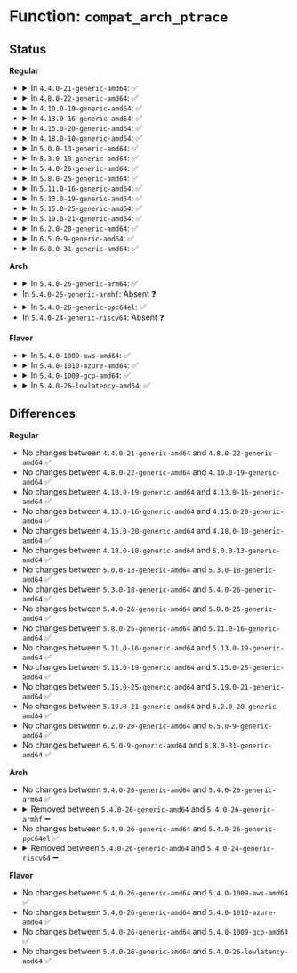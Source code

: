 # Function: <code>compat_arch_ptrace</code>

## Status
<b>Regular</b>
<ul>
<li>
<details>
<summary>In <code>4.4.0-21-generic-amd64</code>: ✅</summary>

```c
long int compat_arch_ptrace(struct task_struct * child, compat_long_t request, compat_ulong_t caddr, compat_ulong_t cdata)
```

```json
{
  "name": "compat_arch_ptrace",
  "collision_type": "Unique Global",
  "inline_type": "No",
  "funcs": [
    {
      "addr": 18446744071579094608,
      "name": "compat_arch_ptrace",
      "external": true,
      "loc": "arch/x86/kernel/ptrace.c:1280",
      "file": "arch/x86/kernel/ptrace.c",
      "inline": "seen, unknown",
      "caller_inline": [],
      "caller_func": [
        "kernel/ptrace.c:compat_SyS_ptrace"
      ]
    }
  ],
  "symbols": [
    {
      "addr": 18446744071579094608,
      "name": "compat_arch_ptrace",
      "section": ".text",
      "bind": "STB_GLOBAL",
      "size": 1132
    }
  ]
}
```
</details>
</li>
<li>
<details>
<summary>In <code>4.8.0-22-generic-amd64</code>: ✅</summary>

```c
long int compat_arch_ptrace(struct task_struct * child, compat_long_t request, compat_ulong_t caddr, compat_ulong_t cdata)
```

```json
{
  "name": "compat_arch_ptrace",
  "collision_type": "Unique Global",
  "inline_type": "No",
  "funcs": [
    {
      "addr": 18446744071579093936,
      "name": "compat_arch_ptrace",
      "external": true,
      "loc": "arch/x86/kernel/ptrace.c:1236",
      "file": "arch/x86/kernel/ptrace.c",
      "inline": "seen, unknown",
      "caller_inline": [],
      "caller_func": [
        "kernel/ptrace.c:compat_SyS_ptrace"
      ]
    }
  ],
  "symbols": [
    {
      "addr": 18446744071579093936,
      "name": "compat_arch_ptrace",
      "section": ".text",
      "bind": "STB_GLOBAL",
      "size": 1108
    }
  ]
}
```
</details>
</li>
<li>
<details>
<summary>In <code>4.10.0-19-generic-amd64</code>: ✅</summary>

```c
long int compat_arch_ptrace(struct task_struct * child, compat_long_t request, compat_ulong_t caddr, compat_ulong_t cdata)
```

```json
{
  "name": "compat_arch_ptrace",
  "collision_type": "Unique Global",
  "inline_type": "No",
  "funcs": [
    {
      "addr": 18446744071579092096,
      "name": "compat_arch_ptrace",
      "external": true,
      "loc": "arch/x86/kernel/ptrace.c:1236",
      "file": "arch/x86/kernel/ptrace.c",
      "inline": "seen, unknown",
      "caller_inline": [],
      "caller_func": [
        "kernel/ptrace.c:compat_SyS_ptrace"
      ]
    }
  ],
  "symbols": [
    {
      "addr": 18446744071579092096,
      "name": "compat_arch_ptrace",
      "section": ".text",
      "bind": "STB_GLOBAL",
      "size": 1173
    }
  ]
}
```
</details>
</li>
<li>
<details>
<summary>In <code>4.13.0-16-generic-amd64</code>: ✅</summary>

```c
long int compat_arch_ptrace(struct task_struct * child, compat_long_t request, compat_ulong_t caddr, compat_ulong_t cdata)
```

```json
{
  "name": "compat_arch_ptrace",
  "collision_type": "Unique Global",
  "inline_type": "No",
  "funcs": [
    {
      "addr": 18446744071579083920,
      "name": "compat_arch_ptrace",
      "external": true,
      "loc": "arch/x86/kernel/ptrace.c:1237",
      "file": "arch/x86/kernel/ptrace.c",
      "inline": "seen, unknown",
      "caller_inline": [],
      "caller_func": [
        "kernel/ptrace.c:compat_SyS_ptrace"
      ]
    }
  ],
  "symbols": [
    {
      "addr": 18446744071579083920,
      "name": "compat_arch_ptrace",
      "section": ".text",
      "bind": "STB_GLOBAL",
      "size": 1221
    }
  ]
}
```
</details>
</li>
<li>
<details>
<summary>In <code>4.15.0-20-generic-amd64</code>: ✅</summary>

```c
long int compat_arch_ptrace(struct task_struct * child, compat_long_t request, compat_ulong_t caddr, compat_ulong_t cdata)
```

```json
{
  "name": "compat_arch_ptrace",
  "collision_type": "Unique Global",
  "inline_type": "No",
  "funcs": [
    {
      "addr": 18446744071579094704,
      "name": "compat_arch_ptrace",
      "external": true,
      "loc": "arch/x86/kernel/ptrace.c:1237",
      "file": "arch/x86/kernel/ptrace.c",
      "inline": "seen, unknown",
      "caller_inline": [],
      "caller_func": [
        "kernel/ptrace.c:compat_SyS_ptrace"
      ]
    }
  ],
  "symbols": [
    {
      "addr": 18446744071579094704,
      "name": "compat_arch_ptrace",
      "section": ".text",
      "bind": "STB_GLOBAL",
      "size": 1240
    }
  ]
}
```
</details>
</li>
<li>
<details>
<summary>In <code>4.18.0-10-generic-amd64</code>: ✅</summary>

```c
long int compat_arch_ptrace(struct task_struct * child, compat_long_t request, compat_ulong_t caddr, compat_ulong_t cdata)
```

```json
{
  "name": "compat_arch_ptrace",
  "collision_type": "Unique Global",
  "inline_type": "No",
  "funcs": [
    {
      "addr": 18446744071579100224,
      "name": "compat_arch_ptrace",
      "external": true,
      "loc": "arch/x86/kernel/ptrace.c:1237",
      "file": "arch/x86/kernel/ptrace.c",
      "inline": "seen, unknown",
      "caller_inline": [],
      "caller_func": [
        "kernel/ptrace.c:__x32_compat_sys_ptrace",
        "kernel/ptrace.c:__ia32_compat_sys_ptrace"
      ]
    }
  ],
  "symbols": [
    {
      "addr": 18446744071579100224,
      "name": "compat_arch_ptrace",
      "section": ".text",
      "bind": "STB_GLOBAL",
      "size": 1252
    }
  ]
}
```
</details>
</li>
<li>
<details>
<summary>In <code>5.0.0-13-generic-amd64</code>: ✅</summary>

```c
long int compat_arch_ptrace(struct task_struct * child, compat_long_t request, compat_ulong_t caddr, compat_ulong_t cdata)
```

```json
{
  "name": "compat_arch_ptrace",
  "collision_type": "Unique Global",
  "inline_type": "No",
  "funcs": [
    {
      "addr": 18446744071579105904,
      "name": "compat_arch_ptrace",
      "external": true,
      "loc": "arch/x86/kernel/ptrace.c:1228",
      "file": "arch/x86/kernel/ptrace.c",
      "inline": "seen, unknown",
      "caller_inline": [],
      "caller_func": [
        "kernel/ptrace.c:__x32_compat_sys_ptrace",
        "kernel/ptrace.c:__ia32_compat_sys_ptrace"
      ]
    }
  ],
  "symbols": [
    {
      "addr": 18446744071579105904,
      "name": "compat_arch_ptrace",
      "section": ".text",
      "bind": "STB_GLOBAL",
      "size": 1282
    }
  ]
}
```
</details>
</li>
<li>
<details>
<summary>In <code>5.3.0-18-generic-amd64</code>: ✅</summary>

```c
long int compat_arch_ptrace(struct task_struct * child, compat_long_t request, compat_ulong_t caddr, compat_ulong_t cdata)
```

```json
{
  "name": "compat_arch_ptrace",
  "collision_type": "Unique Global",
  "inline_type": "No",
  "funcs": [
    {
      "addr": 18446744071579115840,
      "name": "compat_arch_ptrace",
      "external": true,
      "loc": "arch/x86/kernel/ptrace.c:1200",
      "file": "arch/x86/kernel/ptrace.c",
      "inline": "seen, unknown",
      "caller_inline": [],
      "caller_func": [
        "kernel/ptrace.c:__x32_compat_sys_ptrace",
        "kernel/ptrace.c:__ia32_compat_sys_ptrace"
      ]
    }
  ],
  "symbols": [
    {
      "addr": 18446744071579115840,
      "name": "compat_arch_ptrace",
      "section": ".text",
      "bind": "STB_GLOBAL",
      "size": 1225
    }
  ]
}
```
</details>
</li>
<li>
<details>
<summary>In <code>5.4.0-26-generic-amd64</code>: ✅</summary>

```c
long int compat_arch_ptrace(struct task_struct * child, compat_long_t request, compat_ulong_t caddr, compat_ulong_t cdata)
```

```json
{
  "name": "compat_arch_ptrace",
  "collision_type": "Unique Global",
  "inline_type": "No",
  "funcs": [
    {
      "addr": 18446744071579117760,
      "name": "compat_arch_ptrace",
      "external": true,
      "loc": "arch/x86/kernel/ptrace.c:1200",
      "file": "arch/x86/kernel/ptrace.c",
      "inline": "seen, unknown",
      "caller_inline": [],
      "caller_func": [
        "kernel/ptrace.c:__x32_compat_sys_ptrace",
        "kernel/ptrace.c:__ia32_compat_sys_ptrace"
      ]
    }
  ],
  "symbols": [
    {
      "addr": 18446744071579117760,
      "name": "compat_arch_ptrace",
      "section": ".text",
      "bind": "STB_GLOBAL",
      "size": 1225
    }
  ]
}
```
</details>
</li>
<li>
<details>
<summary>In <code>5.8.0-25-generic-amd64</code>: ✅</summary>

```c
long int compat_arch_ptrace(struct task_struct * child, compat_long_t request, compat_ulong_t caddr, compat_ulong_t cdata)
```

```json
{
  "name": "compat_arch_ptrace",
  "collision_type": "Unique Global",
  "inline_type": "No",
  "funcs": [
    {
      "addr": 18446744071579132688,
      "name": "compat_arch_ptrace",
      "external": true,
      "loc": "arch/x86/kernel/ptrace.c:1215",
      "file": "arch/x86/kernel/ptrace.c",
      "inline": "seen, unknown",
      "caller_inline": [],
      "caller_func": [
        "kernel/ptrace.c:__x32_compat_sys_ptrace",
        "kernel/ptrace.c:__ia32_compat_sys_ptrace"
      ]
    }
  ],
  "symbols": [
    {
      "addr": 18446744071579132688,
      "name": "compat_arch_ptrace",
      "section": ".text",
      "bind": "STB_GLOBAL",
      "size": 38
    }
  ]
}
```
</details>
</li>
<li>
<details>
<summary>In <code>5.11.0-16-generic-amd64</code>: ✅</summary>

```c
long int compat_arch_ptrace(struct task_struct * child, compat_long_t request, compat_ulong_t caddr, compat_ulong_t cdata)
```

```json
{
  "name": "compat_arch_ptrace",
  "collision_type": "Unique Global",
  "inline_type": "No",
  "funcs": [
    {
      "addr": 18446744071579131312,
      "name": "compat_arch_ptrace",
      "external": true,
      "loc": "arch/x86/kernel/ptrace.c:1190",
      "file": "arch/x86/kernel/ptrace.c",
      "inline": "seen, unknown",
      "caller_inline": [],
      "caller_func": [
        "kernel/ptrace.c:__x32_compat_sys_ptrace",
        "kernel/ptrace.c:__ia32_compat_sys_ptrace"
      ]
    }
  ],
  "symbols": [
    {
      "addr": 18446744071579131312,
      "name": "compat_arch_ptrace",
      "section": ".text",
      "bind": "STB_GLOBAL",
      "size": 38
    }
  ]
}
```
</details>
</li>
<li>
<details>
<summary>In <code>5.13.0-19-generic-amd64</code>: ✅</summary>

```c
long int compat_arch_ptrace(struct task_struct * child, compat_long_t request, compat_ulong_t caddr, compat_ulong_t cdata)
```

```json
{
  "name": "compat_arch_ptrace",
  "collision_type": "Unique Global",
  "inline_type": "No",
  "funcs": [
    {
      "addr": 18446744071579138000,
      "name": "compat_arch_ptrace",
      "external": true,
      "loc": "arch/x86/kernel/ptrace.c:1201",
      "file": "arch/x86/kernel/ptrace.c",
      "inline": "seen, unknown",
      "caller_inline": [],
      "caller_func": [
        "kernel/ptrace.c:__x32_compat_sys_ptrace",
        "kernel/ptrace.c:__ia32_compat_sys_ptrace"
      ]
    }
  ],
  "symbols": [
    {
      "addr": 18446744071579138000,
      "name": "compat_arch_ptrace",
      "section": ".text",
      "bind": "STB_GLOBAL",
      "size": 38
    }
  ]
}
```
</details>
</li>
<li>
<details>
<summary>In <code>5.15.0-25-generic-amd64</code>: ✅</summary>

```c
long int compat_arch_ptrace(struct task_struct * child, compat_long_t request, compat_ulong_t caddr, compat_ulong_t cdata)
```

```json
{
  "name": "compat_arch_ptrace",
  "collision_type": "Unique Global",
  "inline_type": "No",
  "funcs": [
    {
      "addr": 18446744071579164720,
      "name": "compat_arch_ptrace",
      "external": true,
      "loc": "arch/x86/kernel/ptrace.c:1201",
      "file": "arch/x86/kernel/ptrace.c",
      "inline": "seen, unknown",
      "caller_inline": [],
      "caller_func": [
        "kernel/ptrace.c:__x64_compat_sys_ptrace",
        "kernel/ptrace.c:__ia32_compat_sys_ptrace"
      ]
    }
  ],
  "symbols": [
    {
      "addr": 18446744071579164720,
      "name": "compat_arch_ptrace",
      "section": ".text",
      "bind": "STB_GLOBAL",
      "size": 38
    }
  ]
}
```
</details>
</li>
<li>
<details>
<summary>In <code>5.19.0-21-generic-amd64</code>: ✅</summary>

```c
long int compat_arch_ptrace(struct task_struct * child, compat_long_t request, compat_ulong_t caddr, compat_ulong_t cdata)
```

```json
{
  "name": "compat_arch_ptrace",
  "collision_type": "Unique Global",
  "inline_type": "No",
  "funcs": [
    {
      "addr": 18446744071579209920,
      "name": "compat_arch_ptrace",
      "external": true,
      "loc": "arch/x86/kernel/ptrace.c:1200",
      "file": "arch/x86/kernel/ptrace.c",
      "inline": "seen, unknown",
      "caller_inline": [],
      "caller_func": [
        "kernel/ptrace.c:__ia32_compat_sys_ptrace"
      ]
    }
  ],
  "symbols": [
    {
      "addr": 18446744071579209920,
      "name": "compat_arch_ptrace",
      "section": ".text",
      "bind": "STB_GLOBAL",
      "size": 28
    }
  ]
}
```
</details>
</li>
<li>
<details>
<summary>In <code>6.2.0-20-generic-amd64</code>: ✅</summary>

```c
long int compat_arch_ptrace(struct task_struct * child, compat_long_t request, compat_ulong_t caddr, compat_ulong_t cdata)
```

```json
{
  "name": "compat_arch_ptrace",
  "collision_type": "Unique Global",
  "inline_type": "No",
  "funcs": [
    {
      "addr": 18446744071579265456,
      "name": "compat_arch_ptrace",
      "external": true,
      "loc": "arch/x86/kernel/ptrace.c:1219",
      "file": "arch/x86/kernel/ptrace.c",
      "inline": "seen, unknown",
      "caller_inline": [],
      "caller_func": [
        "kernel/ptrace.c:__ia32_compat_sys_ptrace"
      ]
    }
  ],
  "symbols": [
    {
      "addr": 18446744071579265456,
      "name": "compat_arch_ptrace",
      "section": ".text",
      "bind": "STB_GLOBAL",
      "size": 28
    }
  ]
}
```
</details>
</li>
<li>
<details>
<summary>In <code>6.5.0-9-generic-amd64</code>: ✅</summary>

```c
long int compat_arch_ptrace(struct task_struct * child, compat_long_t request, compat_ulong_t caddr, compat_ulong_t cdata)
```

```json
{
  "name": "compat_arch_ptrace",
  "collision_type": "Unique Global",
  "inline_type": "No",
  "funcs": [
    {
      "addr": 18446744071579271392,
      "name": "compat_arch_ptrace",
      "external": true,
      "loc": "arch/x86/kernel/ptrace.c:1219",
      "file": "arch/x86/kernel/ptrace.c",
      "inline": "seen, unknown",
      "caller_inline": [],
      "caller_func": [
        "kernel/ptrace.c:__ia32_compat_sys_ptrace"
      ]
    }
  ],
  "symbols": [
    {
      "addr": 18446744071579271392,
      "name": "compat_arch_ptrace",
      "section": ".text",
      "bind": "STB_GLOBAL",
      "size": 28
    }
  ]
}
```
</details>
</li>
<li>
<details>
<summary>In <code>6.8.0-31-generic-amd64</code>: ✅</summary>

```c
long int compat_arch_ptrace(struct task_struct * child, compat_long_t request, compat_ulong_t caddr, compat_ulong_t cdata)
```

```json
{
  "name": "compat_arch_ptrace",
  "collision_type": "Unique Global",
  "inline_type": "No",
  "funcs": [
    {
      "addr": 18446744071579301216,
      "name": "compat_arch_ptrace",
      "external": true,
      "loc": "arch/x86/kernel/ptrace.c:1220",
      "file": "arch/x86/kernel/ptrace.c",
      "inline": "seen, unknown",
      "caller_inline": [],
      "caller_func": [
        "kernel/ptrace.c:__ia32_compat_sys_ptrace"
      ]
    }
  ],
  "symbols": [
    {
      "addr": 18446744071579301216,
      "name": "compat_arch_ptrace",
      "section": ".text",
      "bind": "STB_GLOBAL",
      "size": 28
    }
  ]
}
```
</details>
</li>
</ul>
<b>Arch</b>
<ul>
<li>
<details>
<summary>In <code>5.4.0-26-generic-arm64</code>: ✅</summary>

```c
long int compat_arch_ptrace(struct task_struct * child, compat_long_t request, compat_ulong_t caddr, compat_ulong_t cdata)
```

```json
{
  "name": "compat_arch_ptrace",
  "collision_type": "Unique Global",
  "inline_type": "No",
  "funcs": [
    {
      "addr": 18446603336490214888,
      "name": "compat_arch_ptrace",
      "external": true,
      "loc": "arch/arm64/kernel/ptrace.c:1701",
      "file": "arch/arm64/kernel/ptrace.c",
      "inline": "seen, unknown",
      "caller_inline": [],
      "caller_func": [
        "kernel/ptrace.c:__arm64_compat_sys_ptrace"
      ]
    }
  ],
  "symbols": [
    {
      "addr": 18446603336490214888,
      "name": "compat_arch_ptrace",
      "section": ".text",
      "bind": "STB_GLOBAL",
      "size": 1496
    }
  ]
}
```
</details>
</li>
<li>
In <code>5.4.0-26-generic-armhf</code>: Absent ❓
</li>
<li>
<details>
<summary>In <code>5.4.0-26-generic-ppc64el</code>: ✅</summary>

```c
long int compat_arch_ptrace(struct task_struct * child, compat_long_t request, compat_ulong_t caddr, compat_ulong_t cdata)
```

```json
{
  "name": "compat_arch_ptrace",
  "collision_type": "Unique Global",
  "inline_type": "No",
  "funcs": [
    {
      "addr": 13835058055282380720,
      "name": "compat_arch_ptrace",
      "external": true,
      "loc": "arch/powerpc/kernel/ptrace32.c:47",
      "file": "arch/powerpc/kernel/ptrace32.c",
      "inline": "seen, unknown",
      "caller_inline": [],
      "caller_func": [
        "kernel/ptrace.c:__se_compat_sys_ptrace"
      ]
    }
  ],
  "symbols": [
    {
      "addr": 13835058055282380720,
      "name": "compat_arch_ptrace",
      "section": ".text",
      "bind": "STB_GLOBAL",
      "size": 2632
    }
  ]
}
```
</details>
</li>
<li>
In <code>5.4.0-24-generic-riscv64</code>: Absent ❓
</li>
</ul>
<b>Flavor</b>
<ul>
<li>
<details>
<summary>In <code>5.4.0-1009-aws-amd64</code>: ✅</summary>

```c
long int compat_arch_ptrace(struct task_struct * child, compat_long_t request, compat_ulong_t caddr, compat_ulong_t cdata)
```

```json
{
  "name": "compat_arch_ptrace",
  "collision_type": "Unique Global",
  "inline_type": "No",
  "funcs": [
    {
      "addr": 18446744071579118144,
      "name": "compat_arch_ptrace",
      "external": true,
      "loc": "arch/x86/kernel/ptrace.c:1200",
      "file": "arch/x86/kernel/ptrace.c",
      "inline": "seen, unknown",
      "caller_inline": [],
      "caller_func": [
        "kernel/ptrace.c:__x32_compat_sys_ptrace",
        "kernel/ptrace.c:__ia32_compat_sys_ptrace"
      ]
    }
  ],
  "symbols": [
    {
      "addr": 18446744071579118144,
      "name": "compat_arch_ptrace",
      "section": ".text",
      "bind": "STB_GLOBAL",
      "size": 1225
    }
  ]
}
```
</details>
</li>
<li>
<details>
<summary>In <code>5.4.0-1010-azure-amd64</code>: ✅</summary>

```c
long int compat_arch_ptrace(struct task_struct * child, compat_long_t request, compat_ulong_t caddr, compat_ulong_t cdata)
```

```json
{
  "name": "compat_arch_ptrace",
  "collision_type": "Unique Global",
  "inline_type": "No",
  "funcs": [
    {
      "addr": 18446744071579050160,
      "name": "compat_arch_ptrace",
      "external": true,
      "loc": "arch/x86/kernel/ptrace.c:1200",
      "file": "arch/x86/kernel/ptrace.c",
      "inline": "seen, unknown",
      "caller_inline": [],
      "caller_func": [
        "kernel/ptrace.c:__x32_compat_sys_ptrace",
        "kernel/ptrace.c:__ia32_compat_sys_ptrace"
      ]
    }
  ],
  "symbols": [
    {
      "addr": 18446744071579050160,
      "name": "compat_arch_ptrace",
      "section": ".text",
      "bind": "STB_GLOBAL",
      "size": 1139
    }
  ]
}
```
</details>
</li>
<li>
<details>
<summary>In <code>5.4.0-1009-gcp-amd64</code>: ✅</summary>

```c
long int compat_arch_ptrace(struct task_struct * child, compat_long_t request, compat_ulong_t caddr, compat_ulong_t cdata)
```

```json
{
  "name": "compat_arch_ptrace",
  "collision_type": "Unique Global",
  "inline_type": "No",
  "funcs": [
    {
      "addr": 18446744071579117696,
      "name": "compat_arch_ptrace",
      "external": true,
      "loc": "arch/x86/kernel/ptrace.c:1200",
      "file": "arch/x86/kernel/ptrace.c",
      "inline": "seen, unknown",
      "caller_inline": [],
      "caller_func": [
        "kernel/ptrace.c:__x32_compat_sys_ptrace",
        "kernel/ptrace.c:__ia32_compat_sys_ptrace"
      ]
    }
  ],
  "symbols": [
    {
      "addr": 18446744071579117696,
      "name": "compat_arch_ptrace",
      "section": ".text",
      "bind": "STB_GLOBAL",
      "size": 1225
    }
  ]
}
```
</details>
</li>
<li>
<details>
<summary>In <code>5.4.0-26-lowlatency-amd64</code>: ✅</summary>

```c
long int compat_arch_ptrace(struct task_struct * child, compat_long_t request, compat_ulong_t caddr, compat_ulong_t cdata)
```

```json
{
  "name": "compat_arch_ptrace",
  "collision_type": "Unique Global",
  "inline_type": "No",
  "funcs": [
    {
      "addr": 18446744071579122784,
      "name": "compat_arch_ptrace",
      "external": true,
      "loc": "arch/x86/kernel/ptrace.c:1200",
      "file": "arch/x86/kernel/ptrace.c",
      "inline": "seen, unknown",
      "caller_inline": [],
      "caller_func": [
        "kernel/ptrace.c:__x32_compat_sys_ptrace",
        "kernel/ptrace.c:__ia32_compat_sys_ptrace"
      ]
    }
  ],
  "symbols": [
    {
      "addr": 18446744071579122784,
      "name": "compat_arch_ptrace",
      "section": ".text",
      "bind": "STB_GLOBAL",
      "size": 1225
    }
  ]
}
```
</details>
</li>
</ul>

## Differences
<b>Regular</b>
<ul>
<li>
No changes between <code>4.4.0-21-generic-amd64</code> and <code>4.8.0-22-generic-amd64</code> ✅
</li>
<li>
No changes between <code>4.8.0-22-generic-amd64</code> and <code>4.10.0-19-generic-amd64</code> ✅
</li>
<li>
No changes between <code>4.10.0-19-generic-amd64</code> and <code>4.13.0-16-generic-amd64</code> ✅
</li>
<li>
No changes between <code>4.13.0-16-generic-amd64</code> and <code>4.15.0-20-generic-amd64</code> ✅
</li>
<li>
No changes between <code>4.15.0-20-generic-amd64</code> and <code>4.18.0-10-generic-amd64</code> ✅
</li>
<li>
No changes between <code>4.18.0-10-generic-amd64</code> and <code>5.0.0-13-generic-amd64</code> ✅
</li>
<li>
No changes between <code>5.0.0-13-generic-amd64</code> and <code>5.3.0-18-generic-amd64</code> ✅
</li>
<li>
No changes between <code>5.3.0-18-generic-amd64</code> and <code>5.4.0-26-generic-amd64</code> ✅
</li>
<li>
No changes between <code>5.4.0-26-generic-amd64</code> and <code>5.8.0-25-generic-amd64</code> ✅
</li>
<li>
No changes between <code>5.8.0-25-generic-amd64</code> and <code>5.11.0-16-generic-amd64</code> ✅
</li>
<li>
No changes between <code>5.11.0-16-generic-amd64</code> and <code>5.13.0-19-generic-amd64</code> ✅
</li>
<li>
No changes between <code>5.13.0-19-generic-amd64</code> and <code>5.15.0-25-generic-amd64</code> ✅
</li>
<li>
No changes between <code>5.15.0-25-generic-amd64</code> and <code>5.19.0-21-generic-amd64</code> ✅
</li>
<li>
No changes between <code>5.19.0-21-generic-amd64</code> and <code>6.2.0-20-generic-amd64</code> ✅
</li>
<li>
No changes between <code>6.2.0-20-generic-amd64</code> and <code>6.5.0-9-generic-amd64</code> ✅
</li>
<li>
No changes between <code>6.5.0-9-generic-amd64</code> and <code>6.8.0-31-generic-amd64</code> ✅
</li>
</ul>
<b>Arch</b>
<ul>
<li>
No changes between <code>5.4.0-26-generic-amd64</code> and <code>5.4.0-26-generic-arm64</code> ✅
</li>
<li>
<details>
<summary>Removed between <code>5.4.0-26-generic-amd64</code> and <code>5.4.0-26-generic-armhf</code> ➖</summary>

```c
long int compat_arch_ptrace(struct task_struct * child, compat_long_t request, compat_ulong_t caddr, compat_ulong_t cdata)
```
</details>
</li>
<li>
No changes between <code>5.4.0-26-generic-amd64</code> and <code>5.4.0-26-generic-ppc64el</code> ✅
</li>
<li>
<details>
<summary>Removed between <code>5.4.0-26-generic-amd64</code> and <code>5.4.0-24-generic-riscv64</code> ➖</summary>

```c
long int compat_arch_ptrace(struct task_struct * child, compat_long_t request, compat_ulong_t caddr, compat_ulong_t cdata)
```
</details>
</li>
</ul>
<b>Flavor</b>
<ul>
<li>
No changes between <code>5.4.0-26-generic-amd64</code> and <code>5.4.0-1009-aws-amd64</code> ✅
</li>
<li>
No changes between <code>5.4.0-26-generic-amd64</code> and <code>5.4.0-1010-azure-amd64</code> ✅
</li>
<li>
No changes between <code>5.4.0-26-generic-amd64</code> and <code>5.4.0-1009-gcp-amd64</code> ✅
</li>
<li>
No changes between <code>5.4.0-26-generic-amd64</code> and <code>5.4.0-26-lowlatency-amd64</code> ✅
</li>
</ul>
